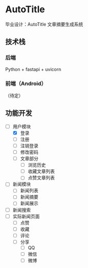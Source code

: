 # AutoTitle
毕业设计：AutoTitle 文章摘要生成系统

## 技术栈
### 后端
Python + fastapi + uvicorn

### 前端（Android）
（待定）

## 功能开发

- [ ]  用户模块
    - [x]  登录
    - [ ]  注册
    - [ ]  注销登录
    - [ ]  修改密码
    - [ ]  文章部分
        - [ ]  浏览历史
        - [ ]  收藏文章列表
        - [ ]  点赞文章列表
- [ ]  新闻模块
    - [ ]  新闻列表
    - [ ]  新闻摘要
    - [ ]  新闻展示
- [ ]  新闻搜索
- [ ]  实际新闻页面
    - [ ]  点赞
    - [ ]  收藏
    - [ ]  评论
    - [ ]  分享
        - [ ]  QQ
        - [ ]  微信
        - [ ]  微博
